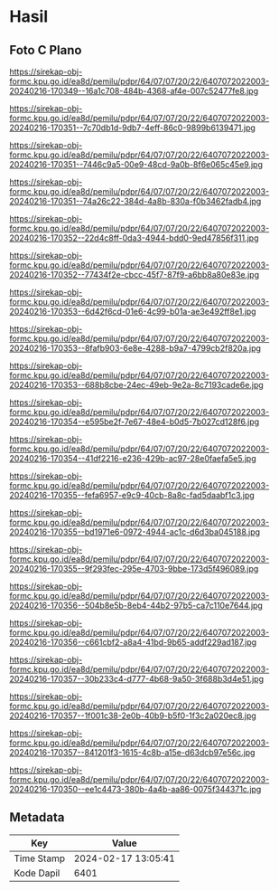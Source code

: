 # Hasil

## Foto C Plano

https://sirekap-obj-formc.kpu.go.id/ea8d/pemilu/pdpr/64/07/07/20/22/6407072022003-20240216-170349--16a1c708-484b-4368-af4e-007c52477fe8.jpg

https://sirekap-obj-formc.kpu.go.id/ea8d/pemilu/pdpr/64/07/07/20/22/6407072022003-20240216-170351--7c70db1d-9db7-4eff-86c0-9899b6139471.jpg

https://sirekap-obj-formc.kpu.go.id/ea8d/pemilu/pdpr/64/07/07/20/22/6407072022003-20240216-170351--7446c9a5-00e9-48cd-9a0b-8f6e065c45e9.jpg

https://sirekap-obj-formc.kpu.go.id/ea8d/pemilu/pdpr/64/07/07/20/22/6407072022003-20240216-170351--74a26c22-384d-4a8b-830a-f0b3462fadb4.jpg

https://sirekap-obj-formc.kpu.go.id/ea8d/pemilu/pdpr/64/07/07/20/22/6407072022003-20240216-170352--22d4c8ff-0da3-4944-bdd0-9ed47856f311.jpg

https://sirekap-obj-formc.kpu.go.id/ea8d/pemilu/pdpr/64/07/07/20/22/6407072022003-20240216-170352--77434f2e-cbcc-45f7-87f9-a6bb8a80e83e.jpg

https://sirekap-obj-formc.kpu.go.id/ea8d/pemilu/pdpr/64/07/07/20/22/6407072022003-20240216-170353--6d42f6cd-01e6-4c99-b01a-ae3e492ff8e1.jpg

https://sirekap-obj-formc.kpu.go.id/ea8d/pemilu/pdpr/64/07/07/20/22/6407072022003-20240216-170353--8fafb903-6e8e-4288-b9a7-4799cb2f820a.jpg

https://sirekap-obj-formc.kpu.go.id/ea8d/pemilu/pdpr/64/07/07/20/22/6407072022003-20240216-170353--688b8cbe-24ec-49eb-9e2a-8c7193cade6e.jpg

https://sirekap-obj-formc.kpu.go.id/ea8d/pemilu/pdpr/64/07/07/20/22/6407072022003-20240216-170354--e595be2f-7e67-48e4-b0d5-7b027cd128f6.jpg

https://sirekap-obj-formc.kpu.go.id/ea8d/pemilu/pdpr/64/07/07/20/22/6407072022003-20240216-170354--41df2216-e236-429b-ac97-28e0faefa5e5.jpg

https://sirekap-obj-formc.kpu.go.id/ea8d/pemilu/pdpr/64/07/07/20/22/6407072022003-20240216-170355--fefa6957-e9c9-40cb-8a8c-fad5daabf1c3.jpg

https://sirekap-obj-formc.kpu.go.id/ea8d/pemilu/pdpr/64/07/07/20/22/6407072022003-20240216-170355--bd1971e6-0972-4944-ac1c-d6d3ba045188.jpg

https://sirekap-obj-formc.kpu.go.id/ea8d/pemilu/pdpr/64/07/07/20/22/6407072022003-20240216-170355--9f293fec-295e-4703-9bbe-173d5f496089.jpg

https://sirekap-obj-formc.kpu.go.id/ea8d/pemilu/pdpr/64/07/07/20/22/6407072022003-20240216-170356--504b8e5b-8eb4-44b2-97b5-ca7c110e7644.jpg

https://sirekap-obj-formc.kpu.go.id/ea8d/pemilu/pdpr/64/07/07/20/22/6407072022003-20240216-170356--c661cbf2-a8a4-41bd-9b65-addf229ad187.jpg

https://sirekap-obj-formc.kpu.go.id/ea8d/pemilu/pdpr/64/07/07/20/22/6407072022003-20240216-170357--30b233c4-d777-4b68-9a50-3f688b3d4e51.jpg

https://sirekap-obj-formc.kpu.go.id/ea8d/pemilu/pdpr/64/07/07/20/22/6407072022003-20240216-170357--1f001c38-2e0b-40b9-b5f0-1f3c2a020ec8.jpg

https://sirekap-obj-formc.kpu.go.id/ea8d/pemilu/pdpr/64/07/07/20/22/6407072022003-20240216-170357--841201f3-1615-4c8b-a15e-d63dcb97e56c.jpg

https://sirekap-obj-formc.kpu.go.id/ea8d/pemilu/pdpr/64/07/07/20/22/6407072022003-20240216-170350--ee1c4473-380b-4a4b-aa86-0075f344371c.jpg


## Metadata

| Key        | Value               |
| ---------- | ------------------- |
| Time Stamp | 2024-02-17 13:05:41 |
| Kode Dapil | 6401                |



